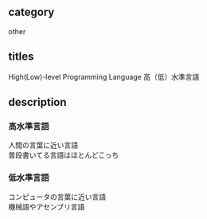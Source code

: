 ## category

other

## titles

High(Low)-level Programming Language
高（低）水準言語

## description

### 高水準言語

人間の言葉に近い言語  
普段書いてる言語はほとんどこっち

### 低水準言語

コンピュータの言葉に近い言語  
機械語やアセンブリ言語
